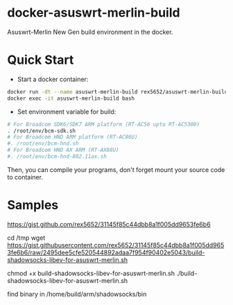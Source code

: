 # docker-asuswrt-merlin-build
Asuswrt-Merlin New Gen build environment in the docker.


# Quick Start
- Start a docker container:
```bash
docker run -dt --name asuswrt-merlin-build rex5652/asuswrt-merlin-build
docker exec -it asuswrt-merlin-build bash
```

- Set environment variable for build:
```bash
# For Broadcom SDK6/SDK7 ARM platform (RT-AC56 upto RT-AC5300)
. /root/env/bcm-sdk.sh
# For Broadcom HND ARM platform (RT-AC86U)
#. /root/env/bcm-hnd.sh
# For Broadcom HND AX ARM (RT-AX88U)
#. /root/env/bcm-hnd-802.11ax.sh
```

Then, you can compile your programs, don't forget mount your source code to container.

# Samples
https://gist.github.com/rex5652/31145f85c44dbb8a1f005dd9653fe6b6

cd /tmp
wget https://gist.githubusercontent.com/rex5652/31145f85c44dbb8a1f005dd9653fe6b6/raw/2495dee5cfe520544892adaa7f954f90402e5043/build-shadowsocks-libev-for-asuswrt-merlin.sh

chmod +x build-shadowsocks-libev-for-asuswrt-merlin.sh
./build-shadowsocks-libev-for-asuswrt-merlin.sh

find binary in /home/build/arm/shadowsocks/bin
